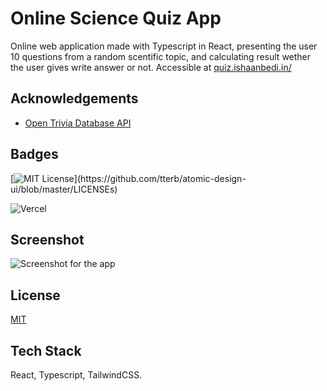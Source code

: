 
# Online Science Quiz App

Online web application made with Typescript in React, presenting the user 10 questions from a random scentific topic, and calculating result wether the user gives write answer or not.
Accessible at [quiz.ishaanbedi.in/](https://www.quiz.ishaanbedi.in)

## Acknowledgements

 - [Open Trivia Database API](https://opentdb.com/api_config.php)
 


## Badges


[![MIT License](https://img.shields.io/apm/l/atomic-design-ui.svg?)](https://github.com/tterb/atomic-design-ui/blob/master/LICENSEs)

![Vercel](https://vercelbadge.vercel.app/api/ishaanbedi/online-science-quiz-app
)



## Screenshot


![Screenshot for the app](https://res.cloudinary.com/dhfhotfqs/image/upload/v1651925649/Screenshot_2022-05-07_at_5.43.09_PM_xiiwfg.png)



## License

[MIT](https://choosealicense.com/licenses/mit/)


## Tech Stack

React, Typescript, TailwindCSS.

